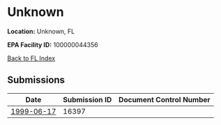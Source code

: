 # Unknown

**Location:** Unknown, FL

**EPA Facility ID:** 100000044356

[Back to FL Index](../../index.md)

## Submissions

| Date | Submission ID | Document Control Number |
|------|--------------|-------------------------|
| [1999-06-17](submissions/16397.md) | 16397 |  |
